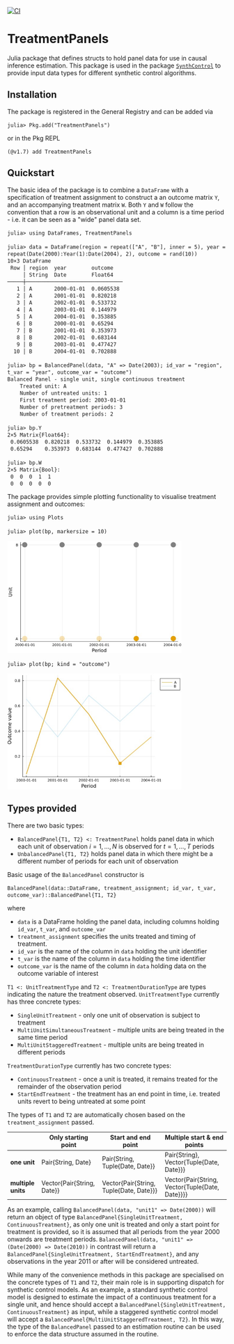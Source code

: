 [![CI](https://github.com/nilshg/TreatmentPanels.jl/actions/workflows/ci.yml/badge.svg)](https://github.com/nilshg/TreatmentPanels.jl/actions/workflows/ci.yml)

# TreatmentPanels

Julia package that defines structs to hold panel data for use in causal inference estimation. This
package is used in the package [`SynthControl`](https://github.com/nilshg/SynthControl) to provide
input data types for different synthetic control algorithms. 

## Installation

The package is registered in the General Registry and can be added via

```
julia> Pkg.add("TreatmentPanels")
```

or in the Pkg REPL

```
(@v1.7) add TreatmentPanels
```

## Quickstart

The basic idea of the package is to combine a `DataFrame` with a specification of treatment
assignment to construct a an outcome matrix `Y`, and an accompanying treatment matrix `W`. Both `Y`
and `W` follow the convention that a row is an observational unit and a column is a time period -
i.e. it can be seen as a "wide" panel data set. 

```
julia> using DataFrames, TreatmentPanels

julia> data = DataFrame(region = repeat(["A", "B"], inner = 5), year = repeat(Date(2000):Year(1):Date(2004), 2), outcome = rand(10))
10×3 DataFrame
 Row │ region  year        outcome   
     │ String  Date        Float64   
─────┼───────────────────────────────
   1 │ A       2000-01-01  0.0605538
   2 │ A       2001-01-01  0.820218
   3 │ A       2002-01-01  0.533732
   4 │ A       2003-01-01  0.144979
   5 │ A       2004-01-01  0.353885
   6 │ B       2000-01-01  0.65294
   7 │ B       2001-01-01  0.353973
   8 │ B       2002-01-01  0.683144
   9 │ B       2003-01-01  0.477427
  10 │ B       2004-01-01  0.702888

julia> bp = BalancedPanel(data, "A" => Date(2003); id_var = "region", t_var = "year", outcome_var = "outcome")
Balanced Panel - single unit, single continuous treatment
    Treated unit: A
    Number of untreated units: 1
    First treatment period: 2003-01-01
    Number of pretreatment periods: 3
    Number of treatment periods: 2

julia> bp.Y
2×5 Matrix{Float64}:
 0.0605538  0.820218  0.533732  0.144979  0.353885
 0.65294    0.353973  0.683144  0.477427  0.702888

julia> bp.W
2×5 Matrix{Bool}:
 0  0  0  1  1
 0  0  0  0  0
```

The package provides simple plotting functionality to visualise treatment assignment and outcomes:

```
julia> using Plots

julia> plot(bp, markersize = 10)
```
<img src="plot1.jpg" alt="Treatment plot" width="400"/>

```
julia> plot(bp; kind = "outcome")
```
<img src="plot2.jpg" alt="Outcome plot" width="400"/>

## Types provided

There are two basic types:

* `BalancedPanel{T1, T2} <: TreatmentPanel` holds panel data in which each
  unit of observation $i = 1, ..., N$ is observed for $t = 1, ..., T$ periods
* `UnbalancedPanel{T1, T2}` holds panel data in which there might be a
  different number of periods for each unit of observation

Basic usage of the `BalancedPanel` constructor is

```
BalancedPanel(data::DataFrame, treatment_assignment; id_var, t_var, outcome_var)::BalancedPanel{T1, T2}
```

where 

* `data` is a DataFrame holding the panel data, including columns holding `id_var`, `t_var`, and
  `outcome_var`
* `treatment_assignment` specifies the units treated and timing of treatment. 
* `id_var` is the name of the column in `data` holding the unit identifier
* `t_var` is the name of the column in `data` holding the time identifier
* `outcome_var` is the name of the column in `data` holding data on the  outcome variable of interest

`T1 <: UnitTreatmentType` and `T2 <: TreatmentDurationType` are types indicating the nature the
treatment observed. `UnitTreatmentType` currently has three concrete types:

* `SingleUnitTreatment` - only one unit of observation is subject to treatment
* `MultiUnitSimultaneousTreatment` - multiple units are being treated in the same time period
* `MultiUnitStaggeredTreatment` - multiple units are being treated in different periods

`TreatmentDurationType` currently has two concrete types:

* `ContinuousTreatment` - once a unit is treated, it remains treated for the remainder of the
  observation period
* `StartEndTreatment` - the treatment has an end point in time, i.e. treated units revert to being
  untreated at some point

The types of `T1` and `T2` are automatically chosen based on the `treatment_assignment` passed. 

|                     |  Only starting point        |   Start and end point                     |   Multiple start & end points                     |
|---------------------|-----------------------------|-------------------------------------------|---------------------------------------------------|
| **one unit**        |  Pair{String, Date}         |   Pair{String, Tuple{Date, Date}}         |  Pair{String}, Vector{Tuple{Date, Date}}}         |
| **multiple units**  |  Vector{Pair{String, Date}} |   Vector{Pair{String, Tuple{Date, Date}}} |  Vector{Pair{String, Vector{Tuple{Date, Date}}}}  |

As an example, calling `BalancedPanel(data, "unit1" => Date(2000))` will return an object of type
`BalancedPanel{SingleUnitTreatment, ContinuousTreatment}`, as only one unit is treated and only a
start point for treatment is provided, so it is assumed that all periods from the year 2000 onwards
are treatment periods. `BalancedPanel(data, "unit1" => (Date(2000) => Date(2010))` in contrast will
return a `BalancedPanel{SingleUnitTreatment, StartEndTreatment}`, and any observations in the year
2011 or after will be considered untreated. 

While many of the convenience methods in this package are specialised on the concrete types of `T1`
and `T2`, their main role is in supporting dispatch for synthetic control models. As an example, a
standard synthetic control model is designed to estimate the impact of a continuous treatment for a
single unit, and hence should accept a `BalancedPanel{SingleUnitTreatment, ContinuousTreatment}` as
input, while a staggered synthetic control model will accept a
`BalancedPanel{MultiUnitStaggeredTreatment, T2}`. In this way, the type of the `BalancedPanel`
passed to an estimation routine can be used to enforce the data structure assumed in the routine. 
